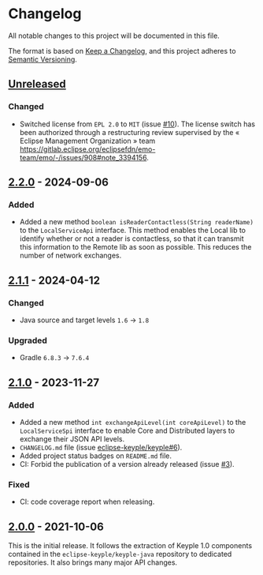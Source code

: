 # Changelog
All notable changes to this project will be documented in this file.

The format is based on [Keep a Changelog](https://keepachangelog.com/en/1.0.0/),
and this project adheres to [Semantic Versioning](https://semver.org/spec/v2.0.0.html).

## [Unreleased]
### Changed
- Switched license from `EPL 2.0` to `MIT` (issue [#10]).
  The license switch has been authorized through a restructuring review supervised by the « Eclipse Management
  Organization » team https://gitlab.eclipse.org/eclipsefdn/emo-team/emo/-/issues/908#note_3394156.

## [2.2.0] - 2024-09-06
### Added
- Added a new method `boolean isReaderContactless(String readerName)` to the `LocalServiceApi` interface.
  This method enables the Local lib to identify whether or not a reader is contactless, 
  so that it can transmit this information to the Remote lib as soon as possible. 
  This reduces the number of network exchanges.

## [2.1.1] - 2024-04-12
### Changed
- Java source and target levels `1.6` -> `1.8`
### Upgraded
- Gradle `6.8.3` -> `7.6.4`

## [2.1.0] - 2023-11-27
### Added
- Added a new method `int exchangeApiLevel(int coreApiLevel)` to the `LocalServiceSpi` interface to enable Core and
  Distributed layers to exchange their JSON API levels.
- `CHANGELOG.md` file (issue [eclipse-keyple/keyple#6]).
- Added project status badges on `README.md` file.
- CI: Forbid the publication of a version already released (issue [#3]).
### Fixed
- CI: code coverage report when releasing.

## [2.0.0] - 2021-10-06
This is the initial release.
It follows the extraction of Keyple 1.0 components contained in the `eclipse-keyple/keyple-java` repository to dedicated repositories.
It also brings many major API changes.

[unreleased]: https://github.com/eclipse-keyple/keyple-distributed-local-java-api/compare/2.2.0...HEAD
[2.2.0]: https://github.com/eclipse-keyple/keyple-distributed-local-java-api/compare/2.1.1...2.2.0
[2.1.1]: https://github.com/eclipse-keyple/keyple-distributed-local-java-api/compare/2.1.0...2.1.1
[2.1.0]: https://github.com/eclipse-keyple/keyple-distributed-local-java-api/compare/2.0.0...2.1.0
[2.0.0]: https://github.com/eclipse-keyple/keyple-distributed-local-java-api/releases/tag/2.0.0

[#10]: https://github.com/eclipse-keyple/keyple-distributed-local-java-api/issues/10
[#3]: https://github.com/eclipse-keyple/keyple-distributed-local-java-api/issues/3

[eclipse-keyple/keyple#6]: https://github.com/eclipse-keyple/keyple/issues/6